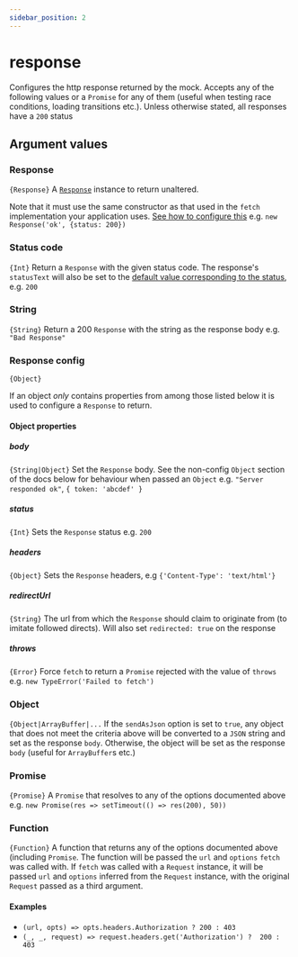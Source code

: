 ```yaml
---
sidebar_position: 2
---
```


# response

Configures the http response returned by the mock. Accepts any of the following values or a `Promise` for any of them (useful when testing race conditions, loading transitions etc.). Unless otherwise stated, all responses have a `200` status

## Argument values

### Response

`{Response}`
A [`Response`](https://developer.mozilla.org/en-US/docs/Web/API/Response/Response) instance to return unaltered.

Note that it must use the same constructor as that used in the `fetch` implementation your application uses. [See how to configure this](#usagecustom-classes) e.g. `new Response('ok', {status: 200})`

### Status code

`{Int}`
Return a `Response` with the given status code. The response's `statusText` will also be set to the [default value corresponding to the status](https://fetch.spec.whatwg.org/#dom-response-statustext), e.g. `200`

### String

`{String}`
Return a 200 `Response` with the string as the response body e.g. `"Bad Response"`

### Response config

`{Object}`

If an object _only_ contains properties from among those listed below it is used to configure a `Response` to return.

#### Object properties

##### body

`{String|Object}`
Set the `Response` body. See the non-config `Object` section of the docs below for behaviour when passed an `Object` e.g. `"Server responded ok"`, `{ token: 'abcdef' }`

##### status

`{Int}`
Sets the `Response` status e.g. `200`

##### headers

`{Object}`
Sets the `Response` headers, e.g `{'Content-Type': 'text/html'}`

##### redirectUrl

`{String}`
The url from which the `Response` should claim to originate from (to imitate followed directs). Will also set `redirected: true` on the response

##### throws

`{Error}`
Force `fetch` to return a `Promise` rejected with the value of `throws` e.g. `new TypeError('Failed to fetch')`

### Object

`{Object|ArrayBuffer|...`
If the `sendAsJson` option is set to `true`, any object that does not meet the criteria above will be converted to a `JSON` string and set as the response `body`. Otherwise, the object will be set as the response `body` (useful for `ArrayBuffer`s etc.)

### Promise

`{Promise}`
A `Promise` that resolves to any of the options documented above e.g. `new Promise(res => setTimeout(() => res(200), 50))`

### Function

`{Function}`
A function that returns any of the options documented above (including `Promise`. The function will be passed the `url` and `options` `fetch` was called with. If `fetch` was called with a `Request` instance, it will be passed `url` and `options` inferred from the `Request` instance, with the original `Request` passed as a third argument.

#### Examples

- `(url, opts) => opts.headers.Authorization ? 200 : 403`
- `(_, _, request) => request.headers.get('Authorization') ?  200 : 403`
